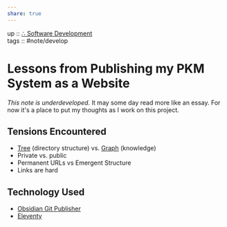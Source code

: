 ```yaml
---  
share: true  
---  
```

up :: [∴ Software Development](./%E2%88%B4-Software-Development.md)  
tags :: #note/develop   
  
# Lessons from Publishing my **PKM** System as a Website  
*This note is underdeveloped.* It may some day read more like an essay. For now it's a place to put my thoughts as I work on this project.  
  
## Tensions Encountered  
- [Tree](./Tree.md) (directory structure) vs. [Graph](./Graph.md) (knowledge)  
- Private vs. public  
- Permanent URLs vs Emergent Structure  
- Links are hard  
  
## Technology Used  
- [Obsidian Git Publisher](https://github.com/ObsidianPublisher/obsidian-github-publisher)  
- [Eleventy](https://www.11ty.dev/)